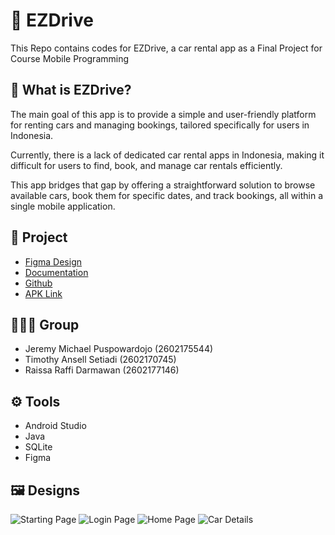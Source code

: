 # 🚗 EZDrive
This Repo contains codes for EZDrive, a car rental app as a Final Project for Course Mobile Programming

## 📝 What is EZDrive?
The main goal of this app is to provide a simple and user-friendly platform for renting cars and managing bookings, tailored specifically for users in Indonesia. 

Currently, there is a lack of dedicated car rental apps in Indonesia, making it difficult for users to find, book, and manage car rentals efficiently. 

This app bridges that gap by offering a straightforward solution to browse available cars, book them for specific dates, and track bookings, all within a single mobile application.

## 📂 Project
* [Figma Design](https://www.figma.com/design/V9HOn3YNrZ1i9M8PdD3mP5/Mobprog-Project?node-id=0-1&p=f&t=nMDkZGU8DiWIHGZK-0)
* [Documentation](https://docs.google.com/document/d/1WP_row9iqhcAnnwgdKZa3M26MMykuA3Wu5YglZIKMqM/edit?usp=sharing)
* [Github](https://github.com/raf0411/EZDrive-MOBPROG)
* [APK Link](https://binusianorg-my.sharepoint.com/personal/raissa_darmawan_binus_ac_id/_layouts/15/guestaccess.aspx?share=Eliw4QXdWBxKq5WvVc69NYcBAjB28ooOm6eKtDMTFImPrA&e=3O8ate)

## 🧑‍🤝‍🧑 Group
* Jeremy Michael Puspowardojo (2602175544)
* Timothy Ansell Setiadi (2602170745)
* Raissa Raffi Darmawan (2602177146)

## ⚙️ Tools
* Android Studio
* Java
* SQLite
* Figma

## 🖼️ Designs
![Starting Page](https://i.ibb.co/98rDrQn/Start-Page.png)
![Login Page](https://i.ibb.co/PtB4vSW/Login-Page.png)
![Home Page](https://i.ibb.co/NprqCZ3/Home-Page.png)
![Car Details](https://i.ibb.co/dW3qkr0/Car-Page.png)
